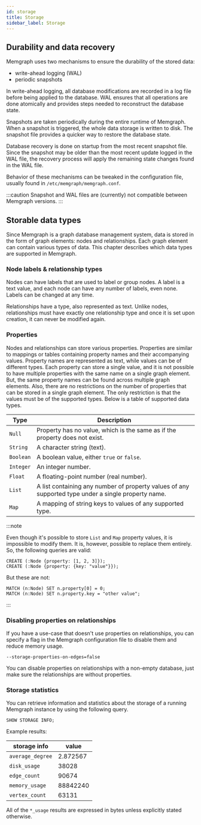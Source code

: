 ```yaml
---
id: storage
title: Storage
sidebar_label: Storage
---
```


## Durability and data recovery

Memgraph uses two mechanisms to ensure the durability of the stored data:

  * write-ahead logging (WAL)
  * periodic snapshots

In write-ahead logging, all database modifications are recorded in a log file
before being applied to the database. WAL ensures that all operations are done
atomically and provides steps needed to reconstruct the database state.

Snapshots are taken periodically during the entire runtime of Memgraph. When
a snapshot is triggered, the whole data storage is written to disk. The
snapshot file provides a quicker way to restore the database state.

Database recovery is done on startup from the most recent snapshot file. Since
the snapshot may be older than the most recent update logged in the WAL file,
the recovery process will apply the remaining state changes found in the WAL
file.

Behavior of these mechanisms can be tweaked in the configuration file,
usually found in `/etc/memgraph/memgraph.conf`.

:::caution
Snapshot and WAL files are (currently) not compatible between Memgraph
versions.
:::

## Storable data types

Since Memgraph is a graph database management system, data is stored in the form
of graph elements: nodes and relationships. Each graph element can contain
various types of data. This chapter describes which data types are supported in
Memgraph.

### Node labels & relationship types

Nodes can have labels that are used to label or group nodes. A label is a text
value, and each node can have any number of labels, even none. Labels can be
changed at any time. 

Relationships have a type, also represented as text. Unlike nodes, relationships
must have exactly one relationship type and once it is set upon creation, it can
never be modified again.

### Properties

Nodes and relationships can store various properties. Properties are similar to
mappings or tables containing property names and their accompanying values.
Property names are represented as text, while values can be of different types.
Each property can store a single value, and it is not possible to have multiple
properties with the same name on a single graph element. But, the same property
names can be found across multiple graph elements. Also, there are no
restrictions on the number of properties that can be stored in a single graph
element. The only restriction is that the values must be of the supported types.
Below is a table of supported data types.

 Type      | Description
-----------|------------
 `Null`    | Property has no value, which is the same as if the property does not exist.
 `String`  | A character string (text).
 `Boolean` | A boolean value, either `true` or `false`.
 `Integer` | An integer number.
 `Float`   | A floating-point number (real number).
 `List`    | A list containing any number of property values of any supported type under a single property name.
 `Map`     | A mapping of string keys to values of any supported type.

:::note

Even though it's possible to store `List` and `Map` property values, it is
impossible to modify them. It is, however, possible to replace them entirely.
So, the following queries are valid:

```cypher
CREATE (:Node {property: [1, 2, 3]});
CREATE (:Node {property: {key: "value"}});
```

But these are not:

```cypher
MATCH (n:Node) SET n.property[0] = 0;
MATCH (n:Node) SET n.property.key = "other value";
```

:::

### Disabling properties on relationships

If you have a use-case that doesn't use properties on relationships, you can
specify a flag in the Memgraph configuration file to disable them and reduce
memory usage.

```
--storage-properties-on-edges=false
```

You can disable properties on relationships with a non-empty database, just make
sure the relationships are without properties.

### Storage statistics

You can retrieve information and statistics about the storage of a running
Memgraph instance by using the following query.

```cypher
SHOW STORAGE INFO;
```

Example results:

 storage info      | value
-------------------|------------
 `average_degree`  | 2.872567
 `disk_usage`      | 38028
 `edge_count`      | 90674
 `memory_usage`    | 88842240
 `vertex_count`    | 63131

All of the `*_usage` results are expressed in bytes unless explicitly stated
otherwise.
